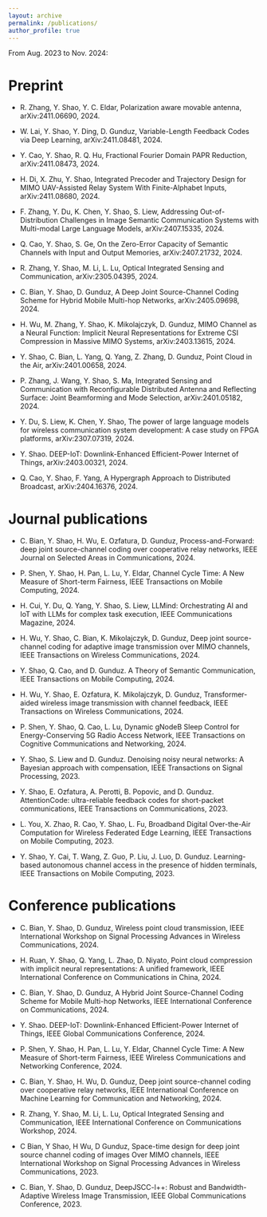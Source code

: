 ```yaml
---
layout: archive
permalink: /publications/
author_profile: true
---
```

From Aug. 2023 to Nov. 2024:

# Preprint

* R. Zhang, Y. Shao, Y. C. Eldar, Polarization aware movable antenna, arXiv:2411.06690, 2024.

* W. Lai, Y. Shao, Y. Ding, D. Gunduz, Variable-Length Feedback Codes via Deep Learning, arXiv:2411.08481, 2024.

* Y. Cao, Y. Shao, R. Q. Hu, Fractional Fourier Domain PAPR Reduction, arXiv:2411.08473, 2024.

* H. Di, X. Zhu, Y. Shao, Integrated Precoder and Trajectory Design for MIMO UAV-Assisted Relay System With Finite-Alphabet Inputs, arXiv:2411.08680, 2024.

* F. Zhang, Y. Du, K. Chen, Y. Shao, S. Liew, Addressing Out-of-Distribution Challenges in Image Semantic Communication Systems with Multi-modal Large Language Models, arXiv:2407.15335, 2024.
  
* Q. Cao, Y. Shao, S. Ge, On the Zero-Error Capacity of Semantic Channels with Input and Output Memories, arXiv:2407.21732, 2024.

* R. Zhang, Y. Shao, M. Li, L. Lu, Optical Integrated Sensing and Communication, arXiv:2305.04395, 2024.

* C. Bian, Y. Shao, D. Gunduz, A Deep Joint Source-Channel Coding Scheme for Hybrid Mobile Multi-hop Networks, arXiv:2405.09698, 2024.

* H. Wu, M. Zhang, Y. Shao, K. Mikolajczyk, D. Gunduz, MIMO Channel as a Neural Function: Implicit Neural Representations for Extreme CSI Compression in Massive MIMO Systems, arXiv:2403.13615, 2024.

* Y. Shao, C. Bian, L. Yang, Q. Yang, Z. Zhang, D. Gunduz, Point Cloud in the Air, arXiv:2401.00658, 2024.
   
* P. Zhang, J. Wang, Y. Shao, S. Ma, Integrated Sensing and Communication with Reconfigurable Distributed Antenna and Reflecting Surface: Joint Beamforming and Mode Selection, arXiv:2401.05182, 2024.

* Y. Du, S. Liew, K. Chen, Y. Shao, The power of large language models for wireless communication system development: A case study on FPGA platforms, arXiv:2307.07319, 2024.

* Y. Shao. DEEP-IoT: Downlink-Enhanced Efficient-Power Internet of Things, arXiv:2403.00321, 2024.

* Q. Cao, Y. Shao, F. Yang, A Hypergraph Approach to Distributed Broadcast, arXiv:2404.16376, 2024.

# Journal publications

* C. Bian, Y. Shao, H. Wu, E. Ozfatura, D. Gunduz, Process-and-Forward: deep joint source-channel coding over cooperative relay networks, IEEE Journal on Selected Areas in Communications, 2024.

* P. Shen, Y. Shao, H. Pan, L. Lu, Y. Eldar, Channel Cycle Time: A New Measure of Short-term Fairness, IEEE Transactions on Mobile Computing, 2024.
  
* H. Cui, Y. Du, Q. Yang, Y. Shao, S. Liew, LLMind: Orchestrating AI and IoT with LLMs for complex task execution, IEEE Communications Magazine, 2024.
  
* H. Wu, Y. Shao, C. Bian, K. Mikolajczyk, D. Gunduz, Deep joint source-channel coding for adaptive image transmission over MIMO channels, IEEE Transactions on Wireless Communications, 2024.
  
* Y. Shao, Q. Cao, and D. Gunduz. A Theory of Semantic Communication, IEEE Transactions on Mobile Computing, 2024.
  
* H. Wu, Y. Shao, E. Ozfatura, K. Mikolajczyk, D. Gunduz, Transformer-aided wireless image transmission with channel feedback, IEEE Transactions on Wireless Communications, 2024.
  
* P. Shen, Y. Shao, Q. Cao, L. Lu, Dynamic gNodeB Sleep Control for Energy-Conserving 5G Radio Access Network, IEEE Transactions on Cognitive Communications and Networking, 2024.
  
* Y. Shao, S. Liew and D. Gunduz. Denoising noisy neural networks: A Bayesian approach with compensation, IEEE Transactions on Signal Processing, 2023.
  
* Y. Shao, E. Ozfatura, A. Perotti, B. Popovic, and D. Gunduz. AttentionCode: ultra-reliable feedback codes for short-packet communications, IEEE Transactions on Communications, 2023.
  
* L. You, X. Zhao, R. Cao, Y. Shao, L. Fu, Broadband Digital Over-the-Air Computation for Wireless Federated Edge Learning, IEEE Transactions on Mobile Computing, 2023.
  
* Y. Shao, Y. Cai, T. Wang, Z. Guo, P. Liu, J. Luo, D. Gunduz. Learning-based autonomous channel access in the presence of hidden terminals, IEEE Transactions on Mobile Computing, 2023.


# Conference publications

* C. Bian, Y. Shao, D. Gunduz, Wireless point cloud transmission, IEEE International Workshop on Signal Processing Advances in Wireless Communications, 2024.
  
* H. Ruan, Y. Shao, Q. Yang, L. Zhao, D. Niyato, Point cloud compression with implicit neural representations: A unified framework, IEEE International Conference on Communications in China, 2024.

* C. Bian, Y. Shao, D. Gunduz, A Hybrid Joint Source-Channel Coding Scheme for Mobile Multi-hop Networks, IEEE International Conference on Communications, 2024.
  
* Y. Shao. DEEP-IoT: Downlink-Enhanced Efficient-Power Internet of Things, IEEE Global Communications Conference, 2024.

* P. Shen, Y. Shao, H. Pan, L. Lu, Y. Eldar, Channel Cycle Time: A New Measure of Short-term Fairness, IEEE Wireless Communications and Networking Conference, 2024.
  
* C. Bian, Y. Shao, H. Wu, D. Gunduz, Deep joint source-channel coding over cooperative relay networks, IEEE International Conference on Machine Learning for Communication and Networking, 2024.

* R. Zhang, Y. Shao, M. Li, L. Lu, Optical Integrated Sensing and Communication, IEEE International Conference on Communications Workshop, 2024.

* C Bian, Y Shao, H Wu, D Gunduz, Space-time design for deep joint source channel coding of images Over MIMO channels, IEEE International Workshop on Signal Processing Advances in Wireless Communications, 2023.

* C. Bian, Y. Shao, D. Gunduz, DeepJSCC-l++: Robust and Bandwidth-Adaptive Wireless Image Transmission, IEEE Global Communications Conference, 2023.




